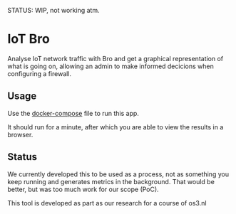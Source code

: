 STATUS: WIP, not working atm.

# IoT Bro

Analyse IoT network traffic with Bro and get a graphical representation of what is going on,
allowing an admin to make informed decicions when configuring a firewall.

## Usage

Use the
[docker-compose](https://github.com/svlentink/dockerfiles/blob/master/svlentink/iot-bro/docker-compose.yml)
file to run this app.

It should run for a minute,
after which you are able to view the results in a browser.

## Status

We currently developed this to be used as a process,
not as something you keep running and generates metrics in the background.
That would be better, but was too much work for our scope (PoC).

This tool is developed as part as our research for a course of os3.nl
